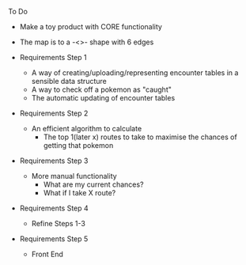 To Do

- Make a toy product with CORE functionality

- The map is to a -<>- shape with 6 edges
- Requirements Step 1
    - A way of creating/uploading/representing encounter tables in a sensible data structure
    - A way to check off a pokemon as "caught"
    - The automatic updating of encounter tables

- Requirements Step 2
    - An efficient algorithm to calculate 
        - The top 1(later x) routes to take to maximise the chances of getting that pokemon

- Requirements Step 3
    - More manual functionality
        - What are my current chances?
        - What if I take X route?

- Requirements Step 4
    - Refine Steps 1-3

- Requirements Step 5
    - Front End